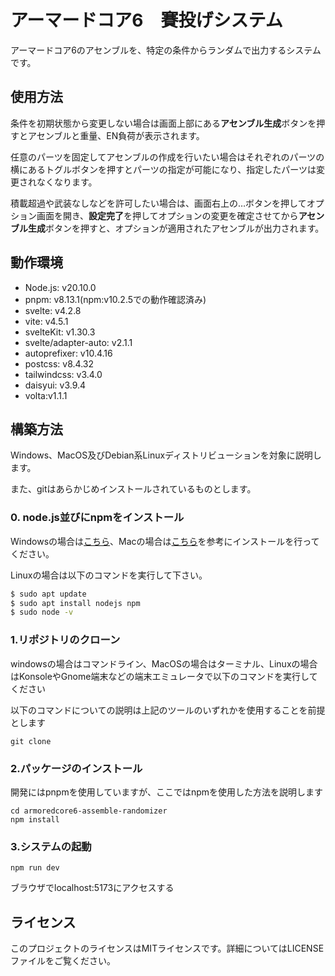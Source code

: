 # アーマードコア6　賽投げシステム
アーマードコア6のアセンブルを、特定の条件からランダムで出力するシステムです。
## 使用方法
条件を初期状態から変更しない場合は画面上部にある**アセンブル生成**ボタンを押すとアセンブルと重量、EN負荷が表示されます。

任意のパーツを固定してアセンブルの作成を行いたい場合はそれぞれのパーツの横にあるトグルボタンを押すとパーツの指定が可能になり、指定したパーツは変更されなくなります。

積載超過や武装なしなどを許可したい場合は、画面右上の…ボタンを押してオプション画面を開き、**設定完了**を押してオプションの変更を確定させてから**アセンブル生成**ボタンを押すと、オプションが適用されたアセンブルが出力されます。

## 動作環境
+ Node.js: v20.10.0
+ pnpm: v8.13.1(npm:v10.2.5での動作確認済み)
+ svelte: v4.2.8
+ vite: v4.5.1
+ svelteKit: v1.30.3
+ svelte/adapter-auto: v2.1.1
+ autoprefixer: v10.4.16
+ postcss:  v8.4.32
+ tailwindcss: v3.4.0
+ daisyui: v3.9.4
+ volta:v1.1.1
## 構築方法
Windows、MacOS及びDebian系Linuxディストリビューションを対象に説明します。

また、gitはあらかじめインストールされているものとします。
### 0. node.js並びにnpmをインストール
Windowsの場合は[こちら](https://qiita.com/yasushi-jp/items/fd885d38f11d95e81328)、Macの場合は[こちら](https://qiita.com/gahoh/items/d2004f711748bf493f6a)を参考にインストールを行ってください。

Linuxの場合は以下のコマンドを実行して下さい。
```bash
$ sudo apt update
$ sudo apt install nodejs npm
$ sudo node -v 
```
### 1.リポジトリのクローン
windowsの場合はコマンドライン、MacOSの場合はターミナル、Linuxの場合はKonsoleやGnome端末などの端末エミュレータで以下のコマンドを実行してください

以下のコマンドについての説明は上記のツールのいずれかを使用することを前提とします
```
git clone
```
### 2.パッケージのインストール
開発にはpnpmを使用していますが、ここではnpmを使用した方法を説明します
```
cd armoredcore6-assemble-randomizer
npm install
```
### 3.システムの起動
```
npm run dev
```
ブラウザでlocalhost:5173にアクセスする
## ライセンス
このプロジェクトのライセンスはMITライセンスです。詳細についてはLICENSEファイルをご覧ください。